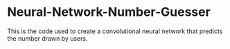 # Neural-Network-Number-Guesser
This is the code used to create a convolutional neural network that predicts the number drawn by users.
